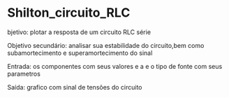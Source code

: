 # Shilton_circuito_RLC

bjetivo:
	plotar a resposta de um circuito RLC série 

Objetivo secundário:
	analisar sua estabilidade do circuito,bem como subamortecimento e superamortecimento do sinal
	
Entrada: 
	os componentes com seus valores e a e o tipo de fonte com seus parametros
	
Saída: 
	grafico com sinal de tensões do circuito